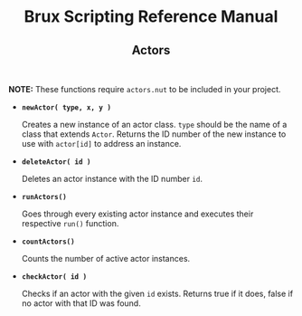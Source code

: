 # <center>**Brux Scripting Reference Manual**</center>
## <center>Actors</center>



&nbsp;

**NOTE:** These functions require `actors.nut` to be included in your project.

* <a name="newActor"></a>**`newActor( type, x, y )`**

  Creates a new instance of an actor class. `type` should be the name of a class that extends `Actor`. Returns the ID number of the new instance to use with `actor[id]` to address an instance.

* <a name="deleteActor"></a>**`deleteActor( id )`**

  Deletes an actor instance with the ID number `id`.

* <a name="runActors"></a>**`runActors()`**

  Goes through every existing actor instance and executes their respective `run()` function.

* <a name="countActors"></a>**`countActors()`**

  Counts the number of active actor instances.

* <a name="checkActor"></a>**`checkActor( id )`**

  Checks if an actor with the given `id` exists. Returns true if it does, false if no actor with that ID was found.